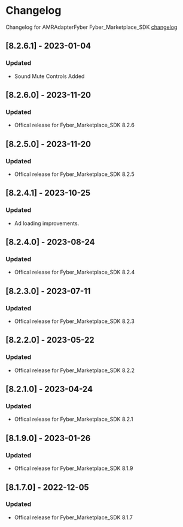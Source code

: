 # Changelog

Changelog for AMRAdapterFyber 
Fyber_Marketplace_SDK [changelog](https://developer.digitalturbine.com/hc/en-us/articles/360010922578-Marketplace-iOS-Changelog)

## [8.2.6.1] - 2023-01-04
### Updated
- Sound Mute Controls Added

## [8.2.6.0] - 2023-11-20
### Updated
- Offical release for Fyber_Marketplace_SDK 8.2.6

## [8.2.5.0] - 2023-11-20
### Updated
- Offical release for Fyber_Marketplace_SDK 8.2.5

## [8.2.4.1] - 2023-10-25
### Updated
- Ad loading improvements.

## [8.2.4.0] - 2023-08-24
### Updated
- Offical release for Fyber_Marketplace_SDK 8.2.4

## [8.2.3.0] - 2023-07-11
### Updated
- Offical release for Fyber_Marketplace_SDK 8.2.3

## [8.2.2.0] - 2023-05-22
### Updated
- Offical release for Fyber_Marketplace_SDK 8.2.2

## [8.2.1.0] - 2023-04-24
### Updated
- Offical release for Fyber_Marketplace_SDK 8.2.1

## [8.1.9.0] - 2023-01-26
### Updated
- Offical release for Fyber_Marketplace_SDK 8.1.9

## [8.1.7.0] - 2022-12-05
### Updated
- Offical release for Fyber_Marketplace_SDK 8.1.7
